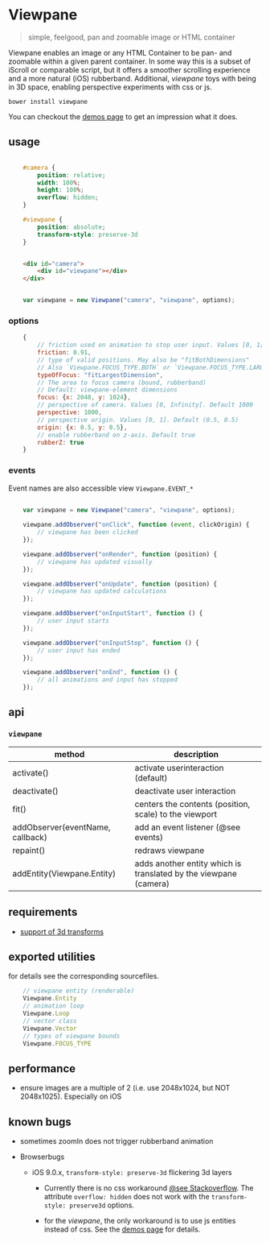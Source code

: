 # Viewpane

> simple, feelgood, pan and zoomable image or HTML container


Viewpane enables an image or any HTML Container to be pan- and zoomable within a given parent container. In some way
this is a subset of iScroll or comparable script, but it offers a smoother scrolling experience and a more natural
(iOS) rubberband. Additional, _viewpane_ toys with being in 3D space, enabling perspective experiments with css or js.


`bower install viewpane`


You can checkout the [demos page](http://sagold.github.io/js-viewpane/) to get an impression what it does.


## usage

```css

    #camera {
        position: relative;
        width: 100%;
        height: 100%;
        overflow: hidden;    
    }

    #viewpane {
        position: absolute;
        transform-style: preserve-3d
    }
```


```html

    <div id="camera">
        <div id="viewpane"></div>
    </div>
```


```javascript

    var viewpane = new Viewpane("camera", "viewpane", options);

```


### options

```javascript
    {
        // friction used on animation to stop user input. Values [0, 1[
        friction: 0.91,             
        // type of valid positions. May also be "fitBothDimensions"
        // Also `Viewpane.FOCUS_TYPE.BOTH` or `Viewpane.FOCUS_TYPE.LARGEST`
        typeOfFocus: "fitLargestDimension",     
        // The area to focus camera (bound, rubberband)
        // Default: viewpane-element dimensions
        focus: {x: 2048, y: 1024},
        // perspective of camera. Values [0, Infinity[. Default 1000  
        perspective: 1000,      
        // perspective origin. Values [0, 1]. Default (0.5, 0.5)    
        origin: {x: 0.5, y: 0.5},
        // enable rubberband on z-axis. Default true
        rubberZ: true
    }
```

### events

Event names are also accessible view `Viewpane.EVENT_*`

```javascript
    
    var viewpane = new Viewpane("camera", "viewpane", options);

    viewpane.addObserver("onClick", function (event, clickOrigin) {
        // viewpane has been clicked
    });

    viewpane.addObserver("onRender", function (position) {
        // viewpane has updated visually
    });

    viewpane.addObserver("onUpdate", function (position) {
        // viewpane has updated calculations
    });

    viewpane.addObserver("onInputStart", function () {
        // user input starts
    });

    viewpane.addObserver("onInputStop", function () {
        // user input has ended
    });

    viewpane.addObserver("onEnd", function () {
        // all animations and input has stopped
    });

```


## api

### `viewpane`

method                              | description
------------------------------------|--------------------------------------------------------------------
activate()                          | activate userinteraction (default)
deactivate()                        | deactivate user interaction
fit()                               | centers the contents (position, scale) to the viewport
addObserver(eventName, callback)    | add an event listener (@see events)
repaint()                           | redraws viewpane
addEntity(Viewpane.Entity)          | adds another entity which is translated by the viewpane (camera)



## requirements

- [support of 3d transforms](http://caniuse.com/#feat=transforms3d)


## exported utilities

for details see the corresponding sourcefiles.

```javascript
    // viewpane entity (renderable)
    Viewpane.Entity
    // animation loop
    Viewpane.Loop
    // vector class
    Viewpane.Vector
    // types of viewpane bounds
    Viewpane.FOCUS_TYPE
```


## performance

- ensure images are a multiple of 2 (i.e. use 2048x1024, but NOT 2048x1025). Especially on iOS


## known bugs

- sometimes zoomIn does not trigger rubberband animation

- Browserbugs

    - iOS 9.0.x, `transform-style: preserve-3d` flickering 3d layers

        - Currently there is no css workaround
            [@see Stackoverflow](http://stackoverflow.com/questions/32639639/ios-9-mobile-safari-has-a-blinking-bug-with-transform-scale3d-and-translate3d). The attribute `overflow: hidden` does not work with the `transform-style: preserve3d` options.

        - for the _viewpane_, the only workaround is to use js entities instead of css. See the 
            [demos page](http://sagold.github.io/js-viewpane/) for details.
